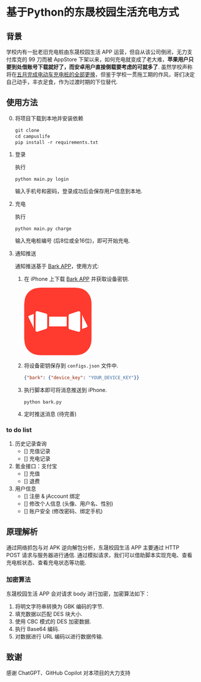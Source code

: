 # 基于Python的东晟校园生活充电方式

## 背景

学校内有一批老旧充电桩由东晟校园生活 APP 运营，但自从该公司倒闭，无力支付库克的 99 刀而被 AppStore 下架以来，如何充电就变成了老大难，**苹果用户只要到处借账号下载就好了，而安卓用户直接侧载要考虑的可就多了**. 虽然学校声称将在[五月完成电动车充电桩的全部更换](https://shuiyuan.sjtu.edu.cn/t/topic/224032/28)，但鉴于学校一贯拖工期的作风，哥们决定自己动手，丰衣足食，作为过渡时期的下位替代.

## 使用方法

0. 将项目下载到本地并安装依赖

    ```shell
    git clone
    cd campuslife
    pip install -r requirements.txt
    ```

1. 登录

    执行
    ```shell
    python main.py login
    ```
    输入手机号和密码，登录成功后会保存用户信息到本地.

2. 充电

    执行
    ```shell
    python main.py charge
    ```
    输入充电桩编号 (后8位或全16位)，即可开始充电.

3. 通知推送

    通知推送基于 [Bark APP](https://bark.day.app/)，使用方式:

    1. 在 iPhone 上下载 [Bark APP][] 并获取设备密钥.

        [Bark APP]: https://apps.apple.com/us/app/bark-%E7%BB%99%E4%BD%A0%E7%9A%84%E6%89%8B%E6%9C%BA%E5%8F%91%E6%8E%A8%E9%80%81/id1403753865?l=zh-Hans-CN
        ![Bark APP](./assets/images/bark.png)
        
    2. 将设备密钥保存到 `configs.json` 文件中.
        ```json
        {"bark": {"device_key": "YOUR_DEVICE_KEY"}}
        ```
    3. 执行脚本即可将消息推送到 iPhone.
        ```shell
        python bark.py
        ```
    4. 定时推送消息 (待完善)

### to do list

1. 历史记录查询
    - [] 充值记录
    - [] 充电记录
2. 氪金接口：支付宝
    - [] 充值
    - [] 退费
3. 用户信息
    - [] 注册 & jAccount 绑定
    - [] 修改个人信息 (头像、用户名、性别)
    - [] 账户安全 (修改密码、绑定手机)

## 原理解析

通过网络抓包与对 APK 逆向解包分析，东晟校园生活 APP 主要通过 HTTP POST 请求与服务器进行通信. 通过模拟请求，我们可以借助脚本实现充电、查看充电桩状态、查看充电状态等功能.

### 加密算法

东晟校园生活 APP 会对请求 body 进行加密，加密算法如下：

1. 将明文字符串转换为 GBK 编码的字节.
2. 填充数据以匹配 DES 块大小.
3. 使用 CBC 模式的 DES 加密数据.
4. 执行 Base64 编码.
5. 对数据进行 URL 编码以进行数据传输.

## 致谢

感谢 ChatGPT、GitHub Copilot 对本项目的大力支持
